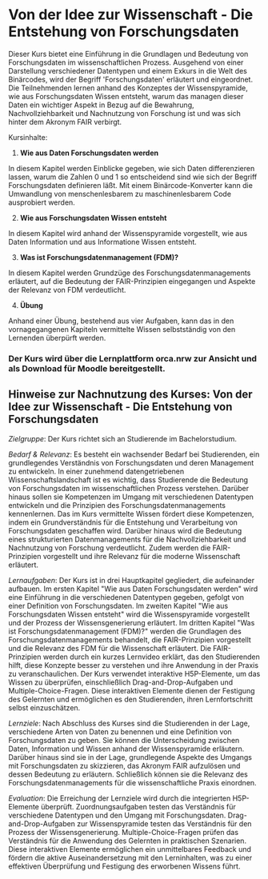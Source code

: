 # Von der Idee zur Wissenschaft - Die Entstehung von Forschungsdaten

Dieser Kurs bietet eine Einführung in die Grundlagen und Bedeutung von Forschungsdaten im wissenschaftlichen Prozess. Ausgehend von einer Darstellung verschiedener Datentypen und einem Exkurs in die Welt des Binärcodes, wird der Begriff 'Forschungsdaten' erläutert und eingeordnet. Die Teilnehmenden lernen anhand des Konzeptes der Wissenspyramide, wie aus Forschungsdaten Wissen entsteht, warum das managen dieser Daten ein wichtiger Aspekt in Bezug auf die Bewahrung, Nachvollziehbarkeit und Nachnutzung von Forschung ist und was sich hinter dem Akronym FAIR verbirgt.

Kursinhalte:

1. **Wie aus Daten Forschungsdaten werden**

In diesem Kapitel werden Einblicke gegeben, wie sich Daten differenzieren lassen, warum die Zahlen 0 und 1 so entscheidend sind wie sich der Begriff Forschungsdaten definieren läßt. Mit einem Binärcode-Konverter kann die Umwandlung von menschenlesbarem zu maschinenlesbarem Code ausprobiert werden.

2. **Wie aus Forschungsdaten Wissen entsteht**

In diesem Kapitel wird anhand der Wissenspyramide vorgestellt, wie aus Daten Information und aus Informatione Wissen entsteht. 

3. **Was ist Forschungsdatenmanagement (FDM)?**

In diesem Kapitel werden Grundzüge des Forschungsdatenmanagements erläutert, auf die Bedeutung der FAIR-Prinzipien eingegangen und Aspekte der Relevanz von FDM verdeutlicht.  

4. **Übung**

Anhand einer Übung, bestehend aus vier Aufgaben, kann das in den vornagegangenen Kapiteln vermittelte Wissen selbstständig von den Lernenden überpürft werden.  

### Der Kurs wird über die Lernplattform orca.nrw zur Ansicht und als Download für Moodle bereitgestellt.

## Hinweise zur Nachnutzung des Kurses: Von der Idee zur Wissenschaft - Die Entstehung von Forschungsdaten

*Zielgruppe*: Der Kurs richtet sich an Studierende im Bachelorstudium.

*Bedarf & Relevanz*: Es besteht ein wachsender Bedarf bei Studierenden, ein grundlegendes Verständnis von Forschungsdaten und deren Management zu entwickeln. In einer zunehmend datengetriebenen Wissenschaftslandschaft ist es wichtig, dass Studierende die Bedeutung von Forschungsdaten im wissenschaftlichen Prozess verstehen. Darüber hinaus sollen sie Kompetenzen im Umgang mit verschiedenen Datentypen entwickeln und die Prinzipien des Forschungsdatenmanagements kennenlernen. Das im Kurs vermittelte Wissen fördert diese Kompetenzen, indem ein Grundverständnis für die Entstehung und Verarbeitung von Forschungsdaten geschaffen wird. Darüber hinaus wird die Bedeutung eines strukturierten Datenmanagements für die Nachvollziehbarkeit und Nachnutzung von Forschung verdeutlicht. Zudem werden die FAIR-Prinzipien vorgestellt und ihre Relevanz für die moderne Wissenschaft erläutert.

*Lernaufgaben*: Der Kurs ist in drei Hauptkapitel gegliedert, die aufeinander aufbauen. Im ersten Kapitel "Wie aus Daten Forschungsdaten werden" wird eine Einführung in die verschiedenen Datentypen gegeben, gefolgt von einer Definition von Forschungsdaten. Im zweiten Kapitel "Wie aus Forschungsdaten Wissen entsteht" wird die Wissenspyramide vorgestellt und der Prozess der Wissensgenerierung erläutert. Im dritten Kapitel "Was ist Forschungsdatenmanagement (FDM)?" werden die Grundlagen des Forschungsdatenmanagements behandelt, die FAIR-Prinzipien vorgestellt und die Relevanz des FDM für die Wissenschaft erläutert. Die FAIR-Prinzipien werden durch ein kurzes Lernvideo erklärt, das den Studierenden hilft, diese Konzepte besser zu verstehen und ihre Anwendung in der Praxis zu veranschaulichen. Der Kurs verwendet interaktive H5P-Elemente, um das Wissen zu überprüfen, einschließlich Drag-and-Drop-Aufgaben und Multiple-Choice-Fragen. Diese interaktiven Elemente dienen der Festigung des Gelernten und ermöglichen es den Studierenden, ihren Lernfortschritt selbst einzuschätzen.

*Lernziele*: Nach Abschluss des Kurses sind die Studierenden in der Lage, verschiedene Arten von Daten zu benennen und eine Definition von Forschungsdaten zu geben. Sie können die Unterscheidung zwischen Daten, Information und Wissen anhand der Wissenspyramide erläutern. Darüber hinaus sind sie in der Lage, grundlegende Aspekte des Umgangs mit Forschungsdaten zu skizzieren, das Akronym FAIR aufzulösen und dessen Bedeutung zu erläutern. Schließlich können sie die Relevanz des Forschungsdatenmanagements für die wissenschaftliche Praxis einordnen.

*Evaluation*: Die Erreichung der Lernziele wird durch die integrierten H5P-Elemente überprüft. Zuordnungsaufgaben testen das Verständnis für verschiedene Datentypen und den Umgang mit Forschungsdaten. Drag-and-Drop-Aufgaben zur Wissenspyramide testen das Verständnis für den Prozess der Wissensgenerierung. Multiple-Choice-Fragen prüfen das Verständnis für die Anwendung des Gelernten in praktischen Szenarien. Diese interaktiven Elemente ermöglichen ein unmittelbares Feedback und fördern die aktive Auseinandersetzung mit den Lerninhalten, was zu einer effektiven Überprüfung und Festigung des erworbenen Wissens führt.